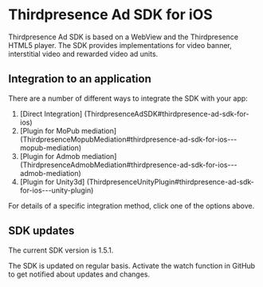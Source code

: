 # Thirdpresence Ad SDK for iOS

Thirdpresence Ad SDK is based on a WebView and the Thirdpresence HTML5 player. The SDK provides implementations for video banner, interstitial video and rewarded video ad units. 

## Integration to an application

There are a number of different ways to integrate the SDK with your app:

1. [Direct Integration] (ThirdpresenceAdSDK#thirdpresence-ad-sdk-for-ios)
2. [Plugin for MoPub mediation] (ThirdpresenceMopubMediation#thirdpresence-ad-sdk-for-ios---mopub-mediation)
3. [Plugin for Admob mediation] (ThirdpresenceAdmobMediation#thirdpresence-ad-sdk-for-ios---admob-mediation)
4. [Plugin for Unity3d] (ThirdpresenceUnityPlugin#thirdpresence-ad-sdk-for-ios---unity-plugin)

For details of a specific integration method, click one of the options above.

## SDK updates

The current SDK version is 1.5.1.

The SDK is updated on regular basis. Activate the watch function in GitHub to get notified about updates and changes. 
